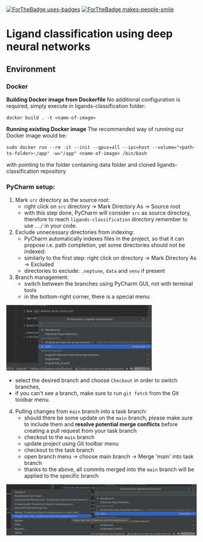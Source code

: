 [![ForTheBadge uses-badges](http://ForTheBadge.com/images/badges/uses-badges.svg)](http://ForTheBadge.com) [![ForTheBadge makes-people-smile](http://ForTheBadge.com/images/badges/makes-people-smile.svg)](http://ForTheBadge.com)

# Ligand classification using deep neural networks

## Environment

### Docker

**Building Docker image from Dockerfile**
No additional configuration is required, simply execute in ligands-classification folder:

```
docker build . -t <name-of-image>
```

**Running existing Docker image**
The recommended way of running our Docker image would be:

```
sudo docker run --rm -it --init --gpus=all --ipc=host --volume="<path-to-folder>:/app" -w="/app" <name-of-image> /bin/bash
```

with <path-to-folder> pointing to the folder containing data folder and cloned ligands-classification repository

### PyCharm setup: ###

1. Mark `src` directory as the source root:
    - right click on `src` directory -> Mark Directory As -> Source root
    - with this step done, PyCharm will consider `src` as source directory, therefore to reach `ligands-classification`
      directory remember to use `../` in your code.
2. Exclude unnecessary directories from indexing:
    - PyCharm automatically indexes files in the project, so that it can propose i.e. path completion, yet some
      directories should not be indexed:
    - similarly to the first step: right click on directory -> Mark Directory As -> Excluded
    - directories to exclude: `.neptune`, `data` and `venv` if present
3. Branch management:
    - switch between the branches using PyCharm GUI, not with terminal tools
    - in the bottom-right corner, there is a special menu:

![branch management](./readme-images/branch-management-pycharm.jpg "branch management")

- select the desired branch and choose `Checkout` in order to switch branches,
- if you can't see a branch, make sure to run `git fetch` from the Git toolbar menu.

4. Pulling changes from `main` branch into a task branch:
    - should there be some update on the `main` branch, please make sure to include them and **resolve potential merge
      conflicts** before creating a pull request from your task branch
    - checkout to the `main` branch
    - update project using Git toolbar menu
    - checkout to the task branch
    - open branch menu -> choose main branch -> Merge 'main' into task branch
    - thanks to the above, all commits merged into the `main` branch will be applied to the specific branch

![update branch](./readme-images/update-branch.jpg "update branch")
